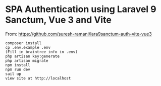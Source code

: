# SPA Authentication using Laravel 9 Sanctum, Vue 3 and Vite
From: https://github.com/suresh-ramani/lara9sanctum-auth-vite-vue3

```
composer install
cp .env.example .env
(Fill in braintree info in .env)
php artisan key:generate
php artisan migrate
npm install
npm run dev
sail up
view site at http://localhost
```
